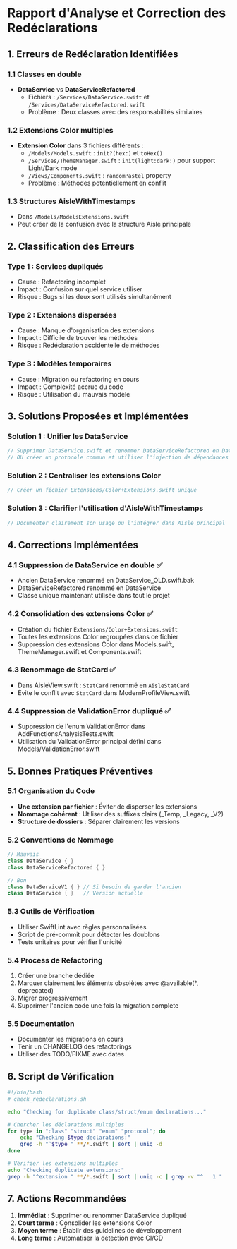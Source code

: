# Rapport d'Analyse et Correction des Redéclarations

## 1. Erreurs de Redéclaration Identifiées

### 1.1 Classes en double
- **DataService** vs **DataServiceRefactored**
  - Fichiers : `/Services/DataService.swift` et `/Services/DataServiceRefactored.swift`
  - Problème : Deux classes avec des responsabilités similaires

### 1.2 Extensions Color multiples
- **Extension Color** dans 3 fichiers différents :
  - `/Models/Models.swift` : `init?(hex:)` et `toHex()`
  - `/Services/ThemeManager.swift` : `init(light:dark:)` pour support Light/Dark mode
  - `/Views/Components.swift` : `randomPastel` property
  - Problème : Méthodes potentiellement en conflit

### 1.3 Structures AisleWithTimestamps
- Dans `/Models/ModelsExtensions.swift`
- Peut créer de la confusion avec la structure Aisle principale

## 2. Classification des Erreurs

### Type 1 : Services dupliqués
- Cause : Refactoring incomplet
- Impact : Confusion sur quel service utiliser
- Risque : Bugs si les deux sont utilisés simultanément

### Type 2 : Extensions dispersées
- Cause : Manque d'organisation des extensions
- Impact : Difficile de trouver les méthodes
- Risque : Redéclaration accidentelle de méthodes

### Type 3 : Modèles temporaires
- Cause : Migration ou refactoring en cours
- Impact : Complexité accrue du code
- Risque : Utilisation du mauvais modèle

## 3. Solutions Proposées et Implémentées

### Solution 1 : Unifier les DataService
```swift
// Supprimer DataService.swift et renommer DataServiceRefactored en DataService
// OU créer un protocole commun et utiliser l'injection de dépendances
```

### Solution 2 : Centraliser les extensions Color
```swift
// Créer un fichier Extensions/Color+Extensions.swift unique
```

### Solution 3 : Clarifier l'utilisation d'AisleWithTimestamps
```swift
// Documenter clairement son usage ou l'intégrer dans Aisle principal
```

## 4. Corrections Implémentées

### 4.1 Suppression de DataService en double ✅
- Ancien DataService renommé en DataService_OLD.swift.bak
- DataServiceRefactored renommé en DataService
- Classe unique maintenant utilisée dans tout le projet

### 4.2 Consolidation des extensions Color ✅
- Création du fichier `Extensions/Color+Extensions.swift`
- Toutes les extensions Color regroupées dans ce fichier
- Suppression des extensions Color dans Models.swift, ThemeManager.swift et Components.swift

### 4.3 Renommage de StatCard ✅
- Dans AisleView.swift : `StatCard` renommé en `AisleStatCard`
- Évite le conflit avec `StatCard` dans ModernProfileView.swift

### 4.4 Suppression de ValidationError dupliqué ✅
- Suppression de l'enum ValidationError dans AddFunctionsAnalysisTests.swift
- Utilisation du ValidationError principal défini dans Models/ValidationError.swift

## 5. Bonnes Pratiques Préventives

### 5.1 Organisation du Code
- **Une extension par fichier** : Éviter de disperser les extensions
- **Nommage cohérent** : Utiliser des suffixes clairs (_Temp, _Legacy, _V2)
- **Structure de dossiers** : Séparer clairement les versions

### 5.2 Conventions de Nommage
```swift
// Mauvais
class DataService { }
class DataServiceRefactored { }

// Bon
class DataServiceV1 { } // Si besoin de garder l'ancien
class DataService { }   // Version actuelle
```

### 5.3 Outils de Vérification
- Utiliser SwiftLint avec règles personnalisées
- Script de pré-commit pour détecter les doublons
- Tests unitaires pour vérifier l'unicité

### 5.4 Process de Refactoring
1. Créer une branche dédiée
2. Marquer clairement les éléments obsolètes avec @available(*, deprecated)
3. Migrer progressivement
4. Supprimer l'ancien code une fois la migration complète

### 5.5 Documentation
- Documenter les migrations en cours
- Tenir un CHANGELOG des refactorings
- Utiliser des TODO/FIXME avec dates

## 6. Script de Vérification

```bash
#!/bin/bash
# check_redeclarations.sh

echo "Checking for duplicate class/struct/enum declarations..."

# Chercher les déclarations multiples
for type in "class" "struct" "enum" "protocol"; do
    echo "Checking $type declarations:"
    grep -h "^$type " **/*.swift | sort | uniq -d
done

# Vérifier les extensions multiples
echo "Checking duplicate extensions:"
grep -h "^extension " **/*.swift | sort | uniq -c | grep -v "^   1 "
```

## 7. Actions Recommandées

1. **Immédiat** : Supprimer ou renommer DataService dupliqué
2. **Court terme** : Consolider les extensions Color
3. **Moyen terme** : Établir des guidelines de développement
4. **Long terme** : Automatiser la détection avec CI/CD